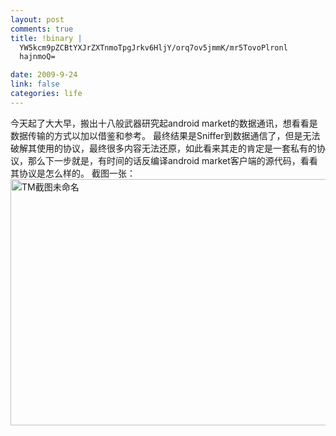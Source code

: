 ```yaml
--- 
layout: post
comments: true
title: !binary |
  YW5kcm9pZCBtYXJrZXTnmoTpgJrkv6HljY/orq7ov5jmmK/mr5TovoPlronl
  hajnmoQ=

date: 2009-9-24
link: false
categories: life
---
```

今天起了大大早，搬出十八般武器研究起android market的数据通讯，想看看是数据传输的方式以加以借鉴和参考。
最终结果是Sniffer到数据通信了，但是无法破解其使用的协议，最终很多内容无法还原，如此看来其走的肯定是一套私有的协议，那么下一步就是，有时间的话反编译android market客户端的源代码，看看其协议是怎么样的。
截图一张：
<img src="http://iceskysl.1sters.com/v2/wp-content/uploads/2009/09/TM截图未命名.png" alt="TM截图未命名" title="TM截图未命名" width="594" height="394" class="alignnone size-full wp-image-553" />
